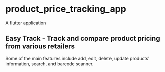 # product_price_tracking_app

A flutter application

## **Easy Track** - Track and compare product pricing from various retailers

Some of the main features include add, edit, delete, update products' information, search, and barcode scanner. 
